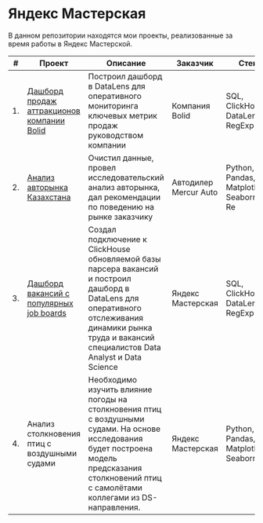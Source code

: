 # Яндекс Мастерская
 
В данном репозитории находятся мои проекты, реализованные за время работы в Яндекс Мастерской.

| #    | Проект                | Описание                                                     | Заказчик                                                     | Стек                                                         | Статус                                                         |
| ---- | ------------------------------------------------------------ | ------------------------------------------------------------ | ------------------------------------------------------------ | ------------------------------------------------------------ | ------------------------------------------------------------ |
| 1.   | [Дашборд продаж аттракционов компании Bolid](https://github.com/mechfil/pet_projects/tree/main/Dashboard%20Bolid) | Построил дашборд в DataLens для оперативного мониторинга ключевых метрик продаж руководством компании | Компания Bolid      | SQL, ClickHouse, DataLens, RegExp      | Завершен ✅      |
| 2.   | [Анализ авторынка Казахстана](https://github.com/mechfil/pet_projects/tree/main/Auto%20Kazakhstan) | Очистил данные, провел исследовательский анализ авторынка, дал рекомендации по поведению на рынке заказчику | Автодилер Mercur Auto      | Python, Pandas, Matplotlib, Seaborn, Re       | Завершен ✅     |
| 3.   | [Дашборд вакансий c популярных job boards](https://github.com/mechfil/pet_projects/tree/main/Dashboard%20DataLens) | Создал подключение к ClickHouse обновляемой базы парсера вакансий и построил дашборд в DataLens для оперативного отслеживания динамики рынка труда и вакансий специалистов Data Analyst и Data Science | Яндекс Мастерская      | SQL, ClickHouse,  DataLens, RegExp      | Завершен ✅     |
| 4.   | Анализ столкновения птиц с воздушными судами |  Необходимо изучить влияние погоды на столкновения птиц с воздушными судами. На основе исследования будет построена модель предсказания столкновений птиц с самолётами коллегами из DS-направления. | Яндекс Мастерская      | Python, Pandas, Matplotlib, Seaborn      | В работе ⌛     |


